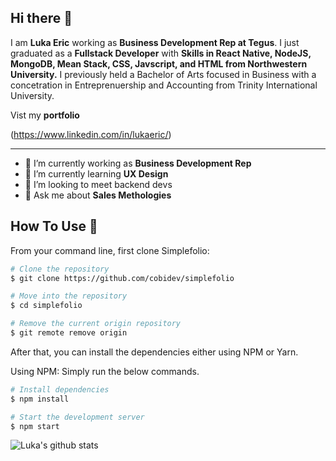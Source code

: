 ## Hi there 👋

I am **Luka Eric** working as **Business Development Rep at Tegus**. I just graduated as a **Fullstack Developer** with **Skills in React Native, NodeJS, MongoDB, Mean Stack, CSS, Javscript, and HTML from Northwestern University.** I previously held a Bachelor of Arts focused in Business with a concetration in Entreprenuership and Accounting from Trinity International University.

Vist my **portfolio**

(https://www.linkedin.com/in/lukaeric/)

---

- 🔭 I’m currently working as **Business Development Rep**
- 🌱 I’m currently learning **UX Design**
- 👯 I’m looking to meet backend devs
- 💬 Ask me about **Sales Methologies**

## How To Use 🔧

From your command line, first clone Simplefolio:

```bash
# Clone the repository
$ git clone https://github.com/cobidev/simplefolio

# Move into the repository
$ cd simplefolio

# Remove the current origin repository
$ git remote remove origin
```

After that, you can install the dependencies either using NPM or Yarn.

Using NPM: Simply run the below commands.

```bash
# Install dependencies
$ npm install

# Start the development server
$ npm start
```

![Luka's github stats](https://github-readme-stats.vercel.app/api?username=lukaeric14&show_icons=true&hide_border=true&theme=dark)
